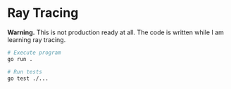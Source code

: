 Ray Tracing
===

**Warning.** This is not production ready at all. The code is written while I am learning ray tracing.


```bash
# Execute program
go run .

# Run tests
go test ./...
```